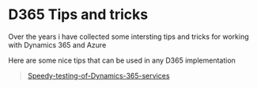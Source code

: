 # D365 Tips and tricks

Over the years i have collected some intersting tips and tricks for working with Dynamics 365 and Azure

Here are some nice tips that can be used in any D365 implementation

> [Speedy-testing-of-Dynamics-365-services](https://NicolaeAlexandruPanait.github.io/Speedy-testing-of-Dynamics-365-services/)
